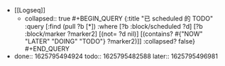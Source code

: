 - [[Logseq]]
	- collapsed:: true
	  	  #+BEGIN_QUERY
	  {:title "已 scheduled 的 TODO"
	  :query [:find (pull ?b [*])
	  :where
	  [?b :block/scheduled ?d]
	  [?b :block/marker ?marker2]
	  [(not= ?d nil)]
	  [(contains? #{"NOW" "LATER" "DOING" "TODO"} ?marker2)]]
	  :collapsed? false}
	  #+END_QUERY
- done:: 1625795494924
  todo:: 1625795482588
  later:: 1625795496981
